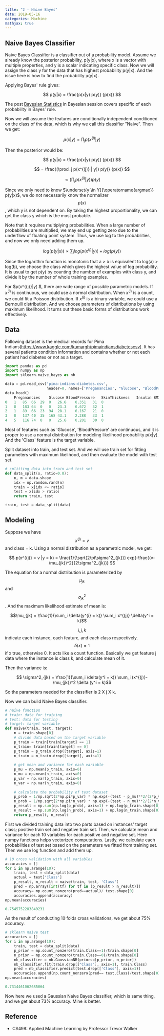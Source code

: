 ```yaml
---
title: "2 - Naive Bayes"
date: 2019-05-16
categories: Machine
mathjax: true
---
```


## Naive Bayes Classifier

Naive Bayes Classifier is a classifier out of a probability model. Assume we already know the posterior probability, p(y|x), where x is a vector with multiple properties, and y is a scalar indicating  specific class. Now we will assign the class y for the data that has highest probability p(y|x). And the issue here is how to find the probability p(y|x).



Applying Bayes' rule gives:

$$ p(y|x) = \frac{p(x|y) p(y)} {p(x)} $$

The post <a href ="https://tonnykwon.github.io/blog/bayesian/2018-12-26-bayesian-statistics">Bayesian Statistics</a> in Bayesian session covers specific of each probability in Bayes' rule.



Now we will assume the features are conditionally independent conditioned on the class of the data, which is why we call this classifier "Naive". Then we get:

$$ p(x |y) = \prod_j p(x^{(j)} | y)  $$

Then the posterior would be:

$$ p(y|x) = \frac{p(x|y) p(y)} {p(x)} $$

$$ =  \frac{(\prod_j p(x^{(j)} | y))   p(y)} {p(x)} $$

$$ \propto (\prod_j p(x^{(j)} | y) ) p(y)$$



Since we only need to know $\underset{y \in Y}{\operatorname{argmax}} p(y|x)$, we do not necessarily know the normalizer $$p(x)$$, which y is not dependent on. By taking the highest proportionality, we can get the class y which is the most probable.

Note that it requires multiplying probabilities. When a large number of probabilities are multiplied, we may end up getting zero due to the underflow of floating point system. Thus, we use log to the probabilities, and now we only need adding them up.

$$log(p(y|x)) \propto \sum_j log(p(x^{(j)}|y)) + log(p(y)) $$

Since the logarithm function is monotonic that  a > b is equivalent to log(a) > log(b), we choose the class which gives the highest value of log probability. It is usual to get p(y) by counting the number of examples with class y, and divide it by the number of whole training examples.

For $p(x^{(j)}|y) $, there are wide range of possible parametric models. If $x^{(j)}$ is continuous, we could use a normal distribution. When $x^{(j)}$ is a count, we could fit a Poisson distribution. If $x^{(j)}$ is a binary variable, we could use a Bernoulli distribution. And we choose parameters of distributions by using maximum likelihood. It turns out these basic forms of distributions work effectively.



## Data

Following dataset is the medical records for Pima Indians(https://www.kaggle.com/kumargh/pimaindiansdiabetescsv). It has several patients condition information and contains whether or not each patient had diabetes or not as a target.

```python
import pandas as pd
import numpy as np
import sklearn.naive_bayes as nb

data = pd.read_csv('pima-indians-diabetes.csv', 
                   header=0, names=['Preganancies', "Glucose", "BloodPressure", "SkinThickness", "Insulin", "BMI", "DiabetesPedigreeFunction", "Age", "Class"])
data.head()
	Preganancies	Glucose	BloodPressure	SkinThickness	Insulin	BMI	DiabetesPedigreeFunction	Age	Class
0	1	85	66	29	0	26.6	0.351	31	0
1	8	183	64	0	0	23.3	0.672	32	1
2	1	89	66	23	94	28.1	0.167	21	0
3	0	137	40	35	168	43.1	2.288	33	1
4	5	116	74	0	0	25.6	0.201	30	0
```

Most of features such as 'Glucose', 'BloodPressure' are continuous, and it is proper to use a normal distribution for modeling likelihood probability p(x|y). And the 'Class' feature is the target variable.

Split dataset into train, and test set. And we will use train set for fitting parameters with maximum likelihood, and then evaluate the model with test set.

```python
# splitting data into train and test set
def data_split(x, ratio=0.8):
    n, m = data.shape
    idx = np.random.rand(n)
    train = x[idx <= ratio]
    test = x[idx > ratio]
    return train, test

train, test = data_split(data)
```



## Modeling

Suppose we have $$x^{(j)} =v $$ and class = k. Using a normal distribution as a parametric model, we get:

$$ p(x^{(j)} = v |y = k) = \frac{1}{\sqrt{2\pi\sigma^2_{jk}}} exp(-\frac{(v-\mu_{jk})^2}{2\sigma^2_{jk}}) $$

The equation for a normal distribution is parameterized by $$\mu_{jk}$$ and $$\sigma^2_{jk}$$. And the maximum likelihood estimate of mean is:

$$\mu_{jk} = \frac{1}{\sum_i \delta(y^{i} = k)} \sum_i x^{(j)} \delta(y^i = k)$$

$$i, j, k$$  indicate each instance, each feature, and each class respectively. $$\delta(x) =1$$ if x true, otherwise 0. It acts like a count function. Basically we get feature j data where the instance is class k, and calculate mean of it.

Then the variance is:

$$ \sigma^2_{jk} = \frac{1}{\sum_i \delta(y^i = k)} \sum_i (x^{(j)}-\mu_{jk})^2 \delta (y^i = k)$$



So the parameters needed for the classifier is 2 X j X k.

Now we can build Naive Bayes classifier.

```python
# naive function
# train: data for training
# test: data for testing
# target: target variable
def naive(train, test, target):
    n = train.shape[0]
    # divide data based on the target variable
    p_train = train[train[target] == 1]
    n_train= train[train[target] == 0]
    p_train = p_train.drop([target], axis=1)
    n_train = n_train.drop([target], axis=1)
    
    # get mean and variance for each variable
    p_mu = np.mean(p_train, axis=0)
    n_mu = np.mean(n_train, axis=0)
    p_var = np.var(p_train, axis=0)
    n_var = np.var(n_train, axis=0)
	
    # calculate the probability of test dataset
    p_prob = 1/np.sqrt(2*np.pi*p_var) * np.exp(-(test - p_mu)**2/(2*p_var))
    n_prob = 1/np.sqrt(2*np.pi*n_var) * np.exp(-(test - n_mu)**2/(2*n_var))
    p_result = np.sum(np.log(p_prob), axis=1) + np.log(p_train.shape[0]/n)
    n_result = np.sum(np.log(n_prob), axis=1) + np.log(n_train.shape[0]/n)
    return p_result, n_result
```

First we divided training data into two parts based on instances' target class; positive train set and negative train set. Then, we calculate mean and variance for each 10 variables for each positive and negative set. Here numpy functions helps vectorized computations. Lastly, we calculate each probabilities of test set based on the parameters we fitted from training set. Then we use log function and add them up.



```python
# 10 cross validation with all variables
accuracies = []
for i in np.arange(10):
    train, test = data_split(data)
    actual = test['Class']
    p_result, n_result = naive(train, test, 'Class')
    pred = np.array([int(tf) for tf in (p_result > n_result)])
    accuracy= np.count_nonzero(pred==actual)/ test.shape[0]
    accuracies.append(accuracy)
np.mean(accuracies)

0.7545752283849231
```

As the result of conducting 10 folds cross validations, we get about 75% accuracy.



```python
# sklearn naive test
accuracies = []
for i in np.arange(10):
    train, test = data_split(data)
    p_prior = np.count_nonzero(train.Class==1)/train.shape[0]
    n_prior = np.count_nonzero(train.Class==0)/train.shape[0]
    nb_classifier = nb.GaussianNB(priors=[p_prior, n_prior])
    nb_classifier.fit(train.drop(["Class"], axis=1), train.Class)
    pred = nb_classifier.predict(test.drop(['Class'], axis=1))
    accuracies.append(np.count_nonzero(pred== test.Class)/test.shape[0])
np.mean(accuracies)

0.7314461062685064
```

Now here we used a Gaussian Naive Bayes classifier, which is same thing, and we get about 73% accuracy. Mine is better.



## Reference

- CS498: Applied Machine Learning by Professor Trevor Walker
